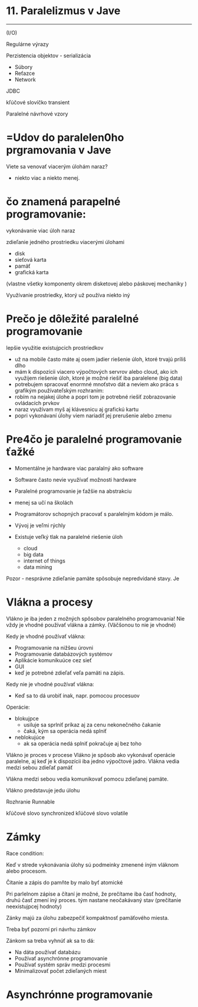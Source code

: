 # 11. Paralelizmus v Jave

---
(I/O)

Regulárne výrazy

Perzistencia objektov - serializácia
- Súbory
- Reťazce
- Network

JDBC

kľúčové slovíčko transient


Paralelné návrhové vzory

# =Udov do paralelen0ho prgramovania v Jave

Viete sa venovať viacerým úlohám naraz?
- niekto viac a niekto menej.

# čo znamená parapelné programovanie:

vykonávanie viac úloh naraz

zdieľanie jedného prostriedku viacerými úlohami
- disk
- sieťová karta
- pamäť
- grafická karta

(vlastne všetky komponenty okrem disketovej alebo páskovej mechaniky )


Využívanie prostriedky, ktorý už používa niekto iný

# Prečo je dôležité paralelné programovanie


lepšie využitie existujpcich prostriedkov
- už na mobile často máte aj osem jadier
riešenie úloh, ktoré trvajú príliš dlho
- mám k dispozícii viacero výpočtových servrov alebo cloud, ako ich využijem
riešenie úloh, ktoré je možné riešiť iba paralelene (big data)
- potrebujem spracovať enormné mnoťstvo dát a neviem ako
práca s grafikým používateľským rozhraním:
- robím na nejakej úlohe a popri tom je potrebné riešiť zobrazovanie ovládacích prvkov
- naraz využívam myš aj klávesnicu aj grafickú kartu
- popri vykonávaní úlohy viem nariadiť jej prerušenie alebo zmenu

# Pre4čo je paralelné programovanie ťažké

- Momentálne je hardware viac paralalný ako software
- Software často nevie využívať možnosti hardware

- Paralelné programovanie je ťažšie na abstrakciu
- menej sa učí na školách
- Programátorov schopných pracovať s paralelným kódom je málo.

- Vývoj je veľmi rýchly
- Existuje veľký tlak na paralelné riešenie úloh
    - cloud
    - big data
    - internet of things
    - data mining

Pozor - nesprávne zdieľanie pamäte spôsobuje nepredvídané stavy.
Je 

# Vlákna a procesy

Vlákno  je iba jeden z možných spôsobov paralelného programovania! 
Nie vždy je vhodné používať vlákna a zámky. (Väčšonou to nie je vhodné)

Kedy je vhodné používať vlákna:
- Programovanie na nižšeu úrovni
- Programovanie databázových systémov
- Aplikácie komunikuúce cez sieť
- GUI
- keď je potrebné zdieľať veľa pamäti na zápis.

Kedy nie je vhodné používať vlákna:

- Keď sa to dá urobiť inak, napr. pomocou procesuov

Operácie:

- blokujpce
    - usiluje sa sprlniť príkaz aj za cenu nekonečného čakanie
    - čaká, kým sa operácia nedá splniť
- neblokujúce
    - ak sa operácia nedá splniť pokračuje aj bez toho


Vlákno je proces v procese
Vlákno je spôsob ako vykonávať operácie paralelne, aj keď je k dispozícii iba jedno výpočtové jadro.
Vlákna vedia medzi sebou zdieľať pamäť

Vlákna medzi sebou vedia komunikovať pomocu zdieľanej pamäte.


Vlákno predstavuje jedu úlohu


Rozhranie Runnable


kľúčové slovo synchronized
kľúčové slovo volatile


# Zámky

Race condition:

Keď v strede vykonávania úlohy sú podmeinky zmenené íným vláknom alebo procesom.

Čítanie a zápis do pamňte by malo byť atomické

Pri parlelnom zápise a čítaní je možné, že prečítame iba časť hodnoty, druhú časť zmení iný proces.
tým nastane neočakávaný stav (prečítanie neexistujpcej hodnoty)

Zánky majú za úlohu zabezpečiť kompaktnosť pamäťového miesta.

Treba byť pozorní pri návrhu zámkov

Zánkom sa treba vyhnúť ak sa to dá:
- Na dáta používať databázu
- Používať asynchrónne programovanie
- Používať systém správ medzi procesmi
- Minimalizovať počet zdieľaných miest


# Asynchrónne programovanie
 